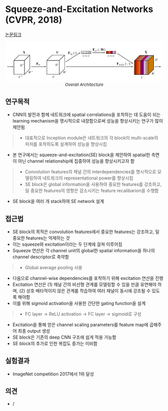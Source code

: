 # Squeeze-and-Excitation Networks (CVPR, 2018)

[논문링크](https://openaccess.thecvf.com/content_cvpr_2018/html/Hu_Squeeze-and-Excitation_Networks_CVPR_2018_paper.html)

<p align="center">
    <img width="600" alt='fig1' src="./img/01_18_01.png?raw=true"></br>
    <em><font size=2>Overall Architecture</font></em>
</p>

## 연구목적
- CNN의 발전과 함께 네트워크에 spatial correlations을 포착하는 데 도움이 되는 learning mechanism을 명시적으로 내장함으로써 성능을 향상시키는 연구가 많이 제안됨
> - 대표적으로 Inception module은 네트워크의 각 block이 multi-scale의 피처를 포착하도록 설계하여 성능을 향상시킴 
- 본 연구에서는 squeeze-and-excitation(SE) block을 제안하여 spatial한 측면이 아닌 channel relationship에 집중하여 성능을 향상시키고자 함
> - Convolution features의 채널 간의 interdependencies를 명시적으로 모델링하여 네트워크의 representational power를 향상시킴
> - SE block은 global information을 사용하여 중요한 features를 강조하고, 덜 중요한 features의 영향은 감소시키는 feature recalibarion을 수행함
- SE block을 여러 개 stack하여 SE network 설계

## 접근법
- SE block의 목적은 convolution features에서 중요한 features는 강조하고, 덜 중요한 features는 억제하는 것
- 이는 squeeze와 excitation이라는 두 단계에 걸쳐 이루어짐
- Squeeze 연산은 각 channel unit의 global한 spatial information을 하나의 channel descriptor로 축약함
> - Global average pooling 사용
- 다음으로 channel-wise dependencies를 포착하기 위해 excitation 연산을 진행
- Excitation 연산은 (1) 채널 간의 비선형 관계를 모델링할 수 있을 만큼 유연해야 하며, (2) 상호 배타적이지 않은 관계를 학습하여 여러 채널이 동시에 강조될 수 있도록 해야함
- 이를 위해 sigmoid activation을 사용한 간단한 gating function을 설계
> - FC layer -> ReLU activation -> FC layer -> sigmoid로 구성
- Excitation을 통해 얻은 channel scaling parameters를 feature map에 곱해주어 최종 output 생성
- SE block은 기존의 deep CNN 구조에 쉽게 적용 가능함
- SE block의 추가로 인한 복잡도 증가는 미비함

## 실험결과
- ImageNet competition 2017에서 1위 달성

## 의견
- /